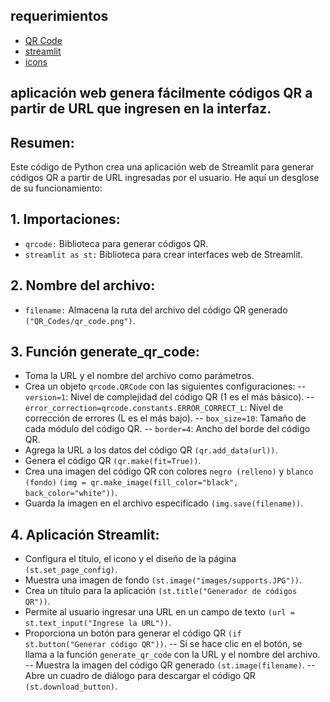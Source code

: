 ## requerimientos



<ul>
	<li><a href="https://pypi.org/project/qrcode/">QR Code</a></li>
	<li><a href="https://pypi.org/project/streamlit/">streamlit</a></li>
	<li><a href="https://www.piliapp.com/facebook-symbols/">icons</a></li>
</ul>

## aplicación web genera fácilmente códigos QR a partir de URL que ingresen en la interfaz.

## Resumen:

Este código de Python crea una aplicación web de Streamlit para generar códigos QR a partir de URL ingresadas por el usuario. He aquí un desglose de su funcionamiento:

## 1. Importaciones:

- `qrcode:` Biblioteca para generar códigos QR.
- `streamlit as st:` Biblioteca para crear interfaces web de Streamlit.

## 2. Nombre del archivo:

- `filename:` Almacena la ruta del archivo del código QR generado `("QR_Codes/qr_code.png")`.

## 3. Función generate_qr_code:

- Toma la URL y el nombre del archivo como parámetros.
- Crea un objeto `qrcode.QRCode` con las siguientes configuraciones:
  -- `version=1`: Nivel de complejidad del código QR (1 es el más básico).
  -- `error_correction=qrcode.constants.ERROR_CORRECT_L`: Nivel de corrección de errores (L es el más bajo).
  -- `box_size=10`: Tamaño de cada módulo del código QR.
  -- `border=4`: Ancho del borde del código QR.
- Agrega la URL a los datos del código QR `(qr.add_data(url))`.
- Genera el código QR `(qr.make(fit=True))`.
- Crea una imagen del código QR con colores `negro (relleno)` y `blanco (fondo)` `(img = qr.make_image(fill_color="black", back_color="white"))`.
- Guarda la imagen en el archivo especificado `(img.save(filename))`.

## 4. Aplicación Streamlit:

- Configura el título, el icono y el diseño de la página `(st.set_page_config)`.
- Muestra una imagen de fondo `(st.image("images/supports.JPG"))`.
- Crea un título para la aplicación `(st.title("Generador de códigos QR"))`.
- Permite al usuario ingresar una URL en un campo de texto `(url = st.text_input("Ingrese la URL"))`.
- Proporciona un botón para generar el código QR `(if st.button("Generar código QR"))`.
  -- Si se hace clic en el botón, se llama a la función `generate_qr_code` con la URL y el nombre del archivo.
  -- Muestra la imagen del código QR generado `(st.image(filename)`.
  -- Abre un cuadro de diálogo para descargar el código QR `(st.download_button)`.
